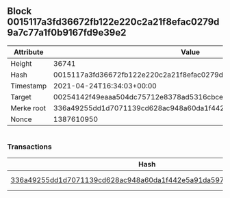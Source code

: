 ## Block 0015117a3fd36672fb122e220c2a21f8efac0279d9a7c77a1f0b9167fd9e39e2

Attribute | Value
--- | ---
Height | 36741
Hash | 0015117a3fd36672fb122e220c2a21f8efac0279d9a7c77a1f0b9167fd9e39e2
Timestamp | 2021-04-24T16:34:03+00:00
Target | 00254142f49eaaa504dc75712e8378ad5316cbcead634704b3734b6271167cc4
Merke root | 336a49255dd1d7071139cd628ac948a60da1f442e5a91da59782d48a42f65763
Nonce | 1387610950

```

```

### Transactions

Hash | Amount
--- | ---
[336a49255dd1d7071139cd628ac948a60da1f442e5a91da59782d48a42f65763](336a49255dd1d7071139cd628ac948a60da1f442e5a91da59782d48a42f65763.md) | 10.00000000 SKEPTI 
